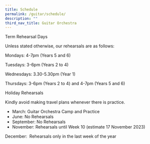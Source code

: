 ```yaml
---
title: Schedule
permalink: /guitar/schedule/
description: ""
third_nav_title: Guitar Orchestra
---
```

Term Rehearsal Days

Unless stated otherwise, our rehearsals are as follows:

Mondays: 4-7pm (Years 5 and 6)

Tuesdays: 3-6pm (Years 2 to 4)

Wednesdays: 3.30-5.30pm (Year 1)

Thursdays: 3-6pm (Years 2 to 4) and 4-7pm (Years 5 and 6)

Holiday Rehearsals

Kindly avoid making travel plans whenever there is practice.

*   March: Guitar Orchestra Camp and Practice
*   June: No Rehearsals
*   September: No Rehearsals
*   November: Rehearsals until Week 10 (estimate 17 November 2023)

December:  Rehearsals only in the last week of the year